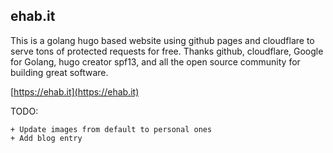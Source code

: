 ehab.it
--------


This is a golang hugo based website using github pages and cloudflare to serve tons of protected requests for free.  Thanks github, cloudflare, Google for Golang, hugo creator spf13, and all the open source community for building great software.

[https://ehab.it](https://ehab.it)


TODO:

	+ Update images from default to personal ones
	+ Add blog entry